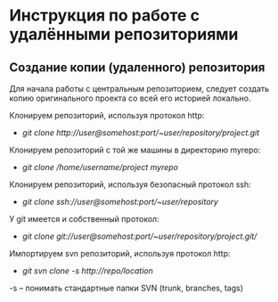 # Инструкция по работе с удалёнными репозиториями

## Создание копии (удаленного) репозитория

Для начала работы с центральным репозиторием, следует создать копию оригинального проекта со всей его историей локально.

Клонируем репозиторий, используя протокол http:

* *git clone http://user@somehost:port/~user/repository/project.git*

Клонируем репозиторий с той же машины в директорию myrepo:

* *git clone /home/username/project myrepo*

Клонируем репозиторий, используя безопасный протокол ssh:

* *git clone ssh://user@somehost:port/~user/repository*

У git имеется и собственный протокол:

* *git clone git://user@somehost:port/~user/repository/project.git/*

Импортируем svn репозиторий, используя протокол http:

* *git svn clone -s http://repo/location*

-s – понимать стандартные папки SVN (trunk, branches, tags)

## 